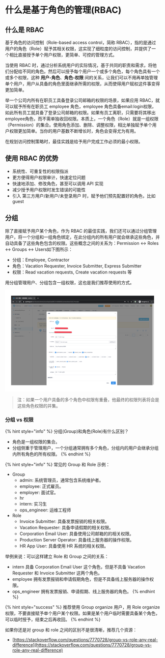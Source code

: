 # 什么是基于角色的管理\(RBAC\)

## 什么是 RBAC

基于角色的访问控制（Role-based access control，简称 RBAC），指的是通过用户的角色（Role）赋予其相关权限，这实现了细粒度的访问控制，并提供了一个相比直接授予单个用户权限，更简单、可控的管理方式。

  
当使用 RBAC 时，通过分析系统用户的实际情况，基于共同的职责和需求，将他们分配给不同的角色。然后可以授予每个用户一个或多个角色，每个角色具有一个或多个权限，这种 **用户-角色**、**角色-权限** 间的关系，让我们可以不用再单独管理单个用户，用户从具备的角色里面继承所需的权限，从而使得用户赋权这件事变得更加简单。

  
举一个公司内所有在职员工具备登录公司邮箱的权限的场景，如果应用 RBAC，就可以赋予所有在职员工 ​employee​ 角色，​employee​ 角色具备 ​email:login​ 权限，如此所有员工就具备了登录公司邮箱的权限。如果有员工离职，只需要将其移出 ​employee​ 角色，而不需单独收回权限。本质上，一个角色（Role）就是一组权限（Permission）的集合。使用角色添加、删除、调整权限，相比单独赋予单个用户权限更加简单。当你的用户基数不断增长时，角色会变得尤为有用。

在规划访问控制策略时，最佳实践是给予用户完成工作必须的最小权限。

## 使用 RBAC 的优势

* 系统性、可重复性的权限指派
* 更方便得用户权限审计，快速定位问题
* 快速地添加、修改角色，甚至可以调用 API 实现
* 减少授予用户权限时发生错误的可能性
* 引入 第三方用户/新用户/未登录用户 时，赋予他们预先配置好的角色，比如 ​guest​

## 分组

除了直接赋予用户某个角色，作为 RBAC 的最佳实践，我们还可以通过分组管理用户，将一个分组和一组角色绑定，在此分组内的所有用户就会继承这些角色，并自动具备了这些角色包含的权限。这些概念之间的关系为：Permission &lt;-&gt; Roles &lt;-&gt; Groups &lt;-&gt; Users如下图所示：

* 分组：Employee, Contractor
* 角色：Vacation Requester, Invoice Submitter, Express Submitter
* 权限：Read vacation requests, Create vacation requests 等

用分组管理用户、分组包含一组权限，这也是我们推荐使用的方式。

![](../../.gitbook/assets/image%20%28475%29.png)

> 注：如果一个用户具备的多个角色中权限有重叠，他最终的权限列表将会是这些角色权限的并集。

### 分组 vs 权限

{% hint style="info" %}
分组\(Group\)和角色\(Role\)有什么区别？

* 角色是一组权限的集合。
* 分组侧重于管理用户，一个分组通常拥有多个角色，分组内的用户会继承分组内所有角色的所有权限。
{% endhint %}

{% hint style="info" %}
常见的 Group 和 Role 示例：

* Group
  * admin: 系统管理员，通常包含系统维护者。
  * employee: 正式雇员。
  * employer: 面试官。
  * hr
  * intern: 实习生
  * ops\_engineer: 运维工程师
* Role
  * Invoice Submitter: 具备发票报销的相关权限。
  * Vacation Requester: 具备申请假期的相关权限。
  * Corporation Email User: 具备使用公司邮箱的的相关权限。
  * Production Server Operator: 具备线上服务器的操作权限。
  * HR App User: 具备使用 HR 系统的相关权限。

举例来说：可以这样建立 Role 和 Group 之间的关系：

* intern  具备 Corporation Email User 这个角色，但是不具备 Vacation Requester 和 Invoice Submitter 这两个角色。
* employee  拥有发票报销和申请假期角色，但是不具备线上服务器的操作权限。
* ops\_engineer 拥有发票报销、申请假期、线上服务器的角色。
{% endhint %}

{% hint style="success" %}
推荐使用 Group organize 用户，用 Role organize 权限，不要直接赋予单个用户某个权限。如果是某个用户临时需要具备某个角色，可以临时授予，结束之后再收回。
{% endhint %}

如果你还是对 group 和 role 之间的区别不是很清晰，推荐几个资源：

* [https://stackoverflow.com/questions/7770728/group-vs-role-any-real-difference](https://stackoverflow.com/questions/7770728/group-vs-role-any-real-difference)



